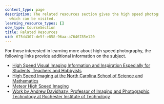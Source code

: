```yaml
---
content_type: page
description: The related resources section gives the high speed photography links
  which can be visited.
learning_resource_types: []
ocw_type: CourseSection
title: Related Resources
uid: 675d4307-de5f-e858-96aa-a7646785e120
---
```


For those interested in learning more about high speed photography, the following links provide additional information on the subject.

*   [High Speed Visual Imaging Information and Inspiration Especially for Students, Teachers and Hobbyists](http://www.hiviz.com/)
*   [High Speed Imaging at the North Carolina School of Science and Mathematics](https://www.ncssm.edu/)
*   [Meteor High Speed Imaging](https://leonid.arc.nasa.gov/recent_updates6.html)
*   [Work by Andrew Davidhazy, Professor of Imaging and Photographic Technology at Rochester Institute of Technology](https://people.rit.edu/andpph/)